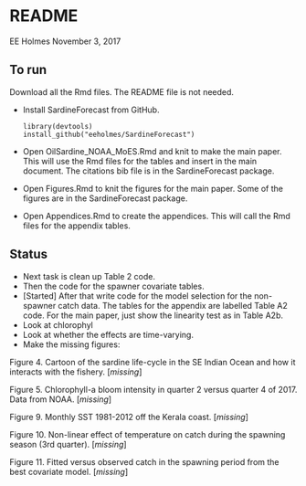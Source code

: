 README
================
EE Holmes
November 3, 2017

To run
------

Download all the Rmd files. The README file is not needed.

-   Install SardineForecast from GitHub.

        library(devtools)
        install_github("eeholmes/SardineForecast")

-   Open OilSardine\_NOAA\_MoES.Rmd and knit to make the main paper. This will use the Rmd files for the tables and insert in the main document. The citations bib file is in the SardineForecast package.
-   Open Figures.Rmd to knit the figures for the main paper. Some of the figures are in the SardineForecast package.
-   Open Appendices.Rmd to create the appendices. This will call the Rmd files for the appendix tables.

Status
------

-   Next task is clean up Table 2 code.  
-   Then the code for the spawner covariate tables.
-   [Started] After that write code for the model selection for the non-spawner catch data.  The tables for the appendix are labelled Table A2 code.  For the main paper, just show the linearity test as in Table A2b.
-   Look at chlorophyl
-   Look at whether the effects are time-varying.
-   Make the missing figures:

Figure 4. Cartoon of the sardine life-cycle in the SE Indian Ocean and how it interacts with the fishery. \[*missing*\]

Figure 5. Chlorophyll-a bloom intensity in quarter 2 versus quarter 4 of 2017. Data from NOAA. \[*missing*\]

Figure 9. Monthly SST 1981-2012 off the Kerala coast. \[*missing*\]

Figure 10. Non-linear effect of temperature on catch during the spawning season (3rd quarter). \[*missing*\]

Figure 11. Fitted versus observed catch in the spawning period from the best covariate model. \[*missing*\]
